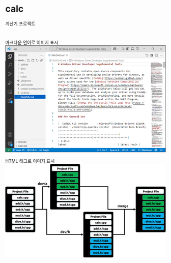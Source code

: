 # calc
계산기 프로젝트

#
마크다운 언어로 이미지 표시
![vsCode](images/vsCode.png)
<p>
HTML 태그로 이미지 표시
<img src="images/dev.png">

